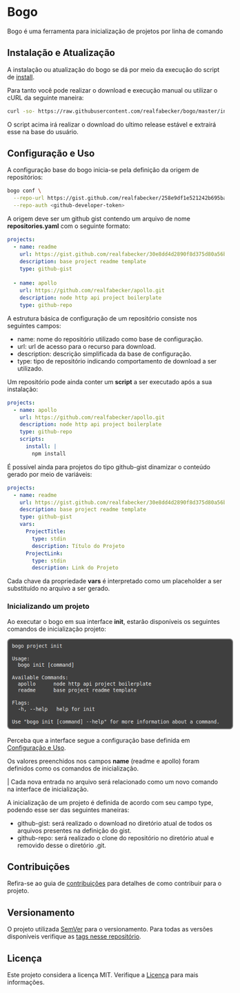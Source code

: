 # Bogo

Bogo é uma ferramenta para inicialização de projetos por linha de comando

## Instalação e Atualização

A instalação ou atualização do bogo se dá por meio da execução do script de [install](./install.sh).

Para tanto você pode realizar o download e execução manual ou utilizar o cURL da seguinte maneira:

```bash
curl -so- https://raw.githubusercontent.com/realfabecker/bogo/master/install.sh | bash
```

O script acima irá realizar o download do ultimo release estável e extrairá esse na base do usuário.

## Configuração e Uso

A configuração base do bogo inicia-se pela definição da origem de repositórios:

```bash
bogo conf \
  --repo-url https://gist.github.com/realfabecker/258e9df1e521242b695bab8324922e44 \
  --repo-auth <github-developer-token>
```

A origem deve ser um github gist contendo um arquivo de nome **repositories.yaml** com o seguinte formato:

```yaml
projects:
  - name: readme
    url: https://gist.github.com/realfabecker/30e8dd4d2890f8d375d80a56b11d0b06
    description: base project readme template
    type: github-gist

  - name: apollo
    url: https://github.com/realfabecker/apollo.git
    description: node http api project boilerplate
    type: github-repo
```

A estrutura básica de configuração de um repositório consiste nos seguintes campos:

* name: nome do repositório utilizado como base de configuração.
* url: url de acesso para o recurso para download.
* description: descrição simplificada da base de configuração.
* type: tipo de repositório indicando comportamento de download a ser utilizado.

Um repositório pode ainda conter um **script** a ser executado após a sua instalação:

```yaml
projects:
  - name: apollo
    url: https://github.com/realfabecker/apollo.git
    description: node http api project boilerplate
    type: github-repo
    scripts:
      install: |
        npm install
```

É possível ainda para projetos do tipo github-gist dinamizar o conteúdo gerado por meio de variáveis:

```yaml
projects:
  - name: readme
    url: https://gist.github.com/realfabecker/30e8dd4d2890f8d375d80a56b11d0b06
    description: base project readme template
    type: github-gist
    vars:
      ProjectTitle:
        type: stdin
        description: Título do Projeto
      ProjectLink:
        type: stdin
        description: Link do Projeto
```

Cada chave da propriedade **vars** é interpretado como um placeholder a ser substituído no arquivo a ser gerado.

### Inicializando um projeto

Ao executar o bogo em sua interface **init**, estarão disponíveis os seguintes comandos de inicialização projeto:

<img src="./docs/images/bogo-init.png" alt="bogo-init" style="border: 2px solid  gray; border-radius:8px; padding: 8px; background-color: #3F3F3F">

Perceba que a interface segue a configuração base definida em [Configuração e Uso](#Configuração-e-Uso).

Os valores preenchidos nos campos **name** (readme e apollo) foram definidos como os comandos de inicialização.

| Cada nova entrada no arquivo será relacionado como um novo comando na interface de inicialização.

A inicialização de um projeto é definida de acordo com seu campo type, podendo esse ser das seguintes maneiras:

* github-gist: será realizado o download no diretório atual de todos os arquivos presentes na definição do gist.
* github-repo: será realizado o clone do repositório no diretório atual e removido desse o diretório .git.

## Contribuições

Refira-se ao guia de [contribuições](./docs/CONTRIBUTING.md) para detalhes de como contribuir para o projeto.

## Versionamento

O projeto utilizada [SemVer](https://semver.org/) para o versionamento. Para todas as versões disponíveis verifique as
[tags nesse repositório](https://github.com/realfabecker/bogo/tags).

## Licença

Este projeto considera a licença MIT. Verifique a [Licença](LICENSE.md) para mais informações.

